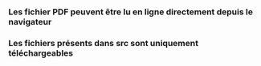 ### Les fichier PDF peuvent être lu en ligne directement depuis le navigateur
### Les fichiers présents dans src sont uniquement téléchargeables
